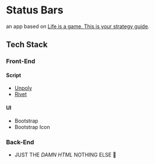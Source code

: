 # Status Bars

an app based on [Life is a game. This is your strategy guide](https://oliveremberton.com/2014/life-is-a-game-this-is-your-strategy-guide/).

## Tech Stack
### Front-End
#### Script
- [Unpoly](https://unpoly.com)
- [Rivet](http://rivetsjs.com)

#### UI
- Bootstrap
- Bootstrap Icon

### Back-End
- JUST THE *DAMN HTML* NOTHING ELSE 🤬

